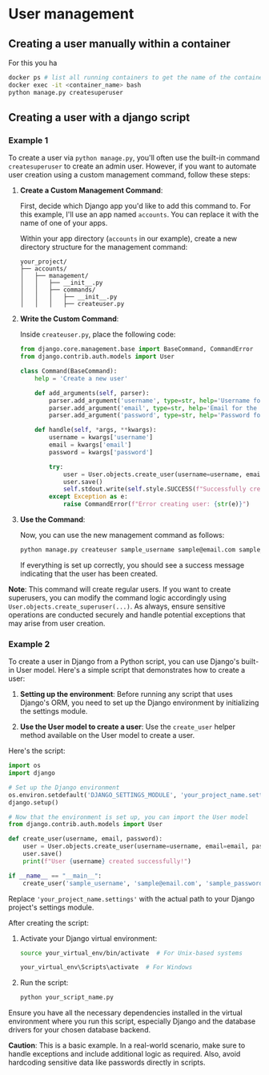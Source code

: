 # User management
## Creating a user manually within a container
For this you ha
```sh
docker ps # list all running containers to get the name of the container 
docker exec -it <container_name> bash
python manage.py createsuperuser
```

## Creating a user with a django script
### Example 1
To create a user via `python manage.py`, you'll often use the built-in command `createsuperuser` to create an admin user. However, if you want to automate user creation using a custom management command, follow these steps:

1. **Create a Custom Management Command**:

   First, decide which Django app you'd like to add this command to. For this example, I'll use an app named `accounts`. You can replace it with the name of one of your apps.

   Within your app directory (`accounts` in our example), create a new directory structure for the management command:

   ```
   your_project/
   ├── accounts/
   │   ├── management/
   │   │   ├── __init__.py
   │   │   ├── commands/
   │   │   │   ├── __init__.py
   │   │   │   ├── createuser.py
   ```

2. **Write the Custom Command**:

   Inside `createuser.py`, place the following code:

   ```python
   from django.core.management.base import BaseCommand, CommandError
   from django.contrib.auth.models import User

   class Command(BaseCommand):
       help = 'Create a new user'

       def add_arguments(self, parser):
           parser.add_argument('username', type=str, help='Username for the new user')
           parser.add_argument('email', type=str, help='Email for the new user')
           parser.add_argument('password', type=str, help='Password for the new user')

       def handle(self, *args, **kwargs):
           username = kwargs['username']
           email = kwargs['email']
           password = kwargs['password']

           try:
               user = User.objects.create_user(username=username, email=email, password=password)
               user.save()
               self.stdout.write(self.style.SUCCESS(f"Successfully created user {username}"))
           except Exception as e:
               raise CommandError(f"Error creating user: {str(e)}")
   ```

3. **Use the Command**:

   Now, you can use the new management command as follows:

   ```bash
   python manage.py createuser sample_username sample@email.com sample_password
   ```

   If everything is set up correctly, you should see a success message indicating that the user has been created.

**Note**: This command will create regular users. If you want to create superusers, you can modify the command logic accordingly using `User.objects.create_superuser(...)`. As always, ensure sensitive operations are conducted securely and handle potential exceptions that may arise from user creation.



### Example 2
To create a user in Django from a Python script, you can use Django's built-in User model. Here's a simple script that demonstrates how to create a user:

1. **Setting up the environment**:
   Before running any script that uses Django's ORM, you need to set up the Django environment by initializing the settings module.

2. **Use the User model to create a user**:
   Use the `create_user` helper method available on the User model to create a user.

Here's the script:

```python
import os
import django

# Set up the Django environment
os.environ.setdefault('DJANGO_SETTINGS_MODULE', 'your_project_name.settings')
django.setup()

# Now that the environment is set up, you can import the User model
from django.contrib.auth.models import User

def create_user(username, email, password):
    user = User.objects.create_user(username=username, email=email, password=password)
    user.save()
    print(f"User {username} created successfully!")

if __name__ == "__main__":
    create_user('sample_username', 'sample@email.com', 'sample_password')
```

Replace `'your_project_name.settings'` with the actual path to your Django project's settings module.

After creating the script:

1. Activate your Django virtual environment:

    ```bash
    source your_virtual_env/bin/activate  # For Unix-based systems
    ```

    ```bash
    your_virtual_env\Scripts\activate  # For Windows
    ```

2. Run the script:

    ```bash
    python your_script_name.py
    ```

Ensure you have all the necessary dependencies installed in the virtual environment where you run this script, especially Django and the database drivers for your chosen database backend.

**Caution**: This is a basic example. In a real-world scenario, make sure to handle exceptions and include additional logic as required. Also, avoid hardcoding sensitive data like passwords directly in scripts.